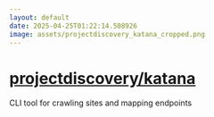 ```yaml
---
layout: default
date: 2025-04-25T01:22:14.508926
image: assets/projectdiscovery_katana_cropped.png
---
```


# [projectdiscovery/katana](https://github.com/projectdiscovery/katana)

CLI tool for crawling sites and mapping endpoints
